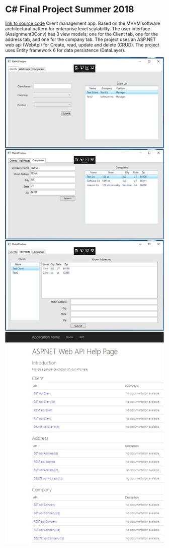 # C# Final Project Summer 2018
<a href="https://github.com/chardur/c-FinalSummer18/">link to source code</a>
Client management app. Based on the MVVM software architectural pattern for enterprise level scalability.
The user interface (Assignment3Conv) has 3 view models; one for the Client tab, one for the address tab, and one for the company tab.
The project uses an ASP.NET web api (WebApi) for Create, read, update and delete (CRUD).
The project uses Entity framework 6 for data persistence (DataLayer).

<p>
<img src="clientTab.jpg" alt="image">
<img src="companyTab.jpg" alt="image">
<img src="addressTab.jpg" alt="image">
<img src="api.jpg" alt="image">
</p>

